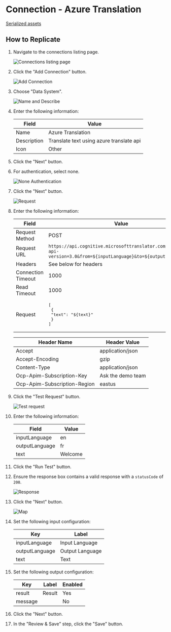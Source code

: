 # Connection - Azure Translation

[Serialized assets](/demo/experience/personalize/connections/Azure%20Translation)

## How to Replicate

1. Navigate to the connections listing page.

   ![Connections listing page](..\Connections-listing-page.png)

2. Click the "Add Connection" button.

   ![Add Connection](..\Add-connection.png)

3. Choose "Data System".

   ![Name and Describe](..\Name-describe.png)

4. Enter the following information:

   |Field|Value|
   |-|-|
   |Name|Azure Translation|
   |Description|Translate text using azure translate api|
   |Icon|Other|

5. Click the "Next" button.
6. For authentication, select none.

   ![None Authentication](..\None-authentication.png)

7. Click the "Next" button.

   ![Request](..\Post-request.png)

8. Enter the following information:

   |Field|Value|
   |-|-|
   |Request Method|POST|
   |Request URL|`https://api.cognitive.microsofttranslator.com/translate?api-version=3.0&from=${inputLanguage}&to=${outputLanguage}`|
   |Headers|See below for headers|
   |Connection Timeout|1000|
   |Read Timeout|1000|
   |Request|<pre>[<br/>  {<br/>    "text": "${text}"<br/>  }<br/>]</pre>|

   |Header Name|Header Value|
   |-|-|
   |Accept|application/json|
   |Accept-Encoding|gzip|
   |Content-Type|application/json|
   |Ocp-Apim-Subscription-Key|Ask the demo team|
   |Ocp-Apim-Subscription-Region|eastus|

9. Click the "Test Request" button.

   ![Test request](Test-connection.png)

10. Enter the following information:

    |Field|Value|
    |-|-|
    |inputLanguage|en|
    |outputLanguage|fr|
    |text|Welcome|

11. Click the "Run Test" button.
12. Ensure the response box contains a valid response with a `statusCode` of `200`.

    ![Response](Response.png)

13. Click the "Next" button.

    ![Map](Map.png)

14. Set the following input configuration:

    |Key|Label|
    |-|-|
    |inputLanguage|Input Language|
    |outputLanguage|Output Language|
    |text|Text|

15. Set the following output configuration:

    |Key|Label|Enabled|
    |-|-|-|
    |result|Result|Yes|
    |message||No|

16. Click the "Next" button.
17. In the "Review & Save" step, click the "Save" button.
